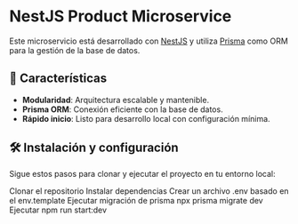 # NestJS Product Microservice

Este microservicio está desarrollado con [NestJS](https://nestjs.com/) y utiliza [Prisma](https://www.prisma.io/) como ORM para la gestión de la base de datos.

## 🚀 Características
- **Modularidad**: Arquitectura escalable y mantenible.
- **Prisma ORM**: Conexión eficiente con la base de datos.
- **Rápido inicio**: Listo para desarrollo local con configuración mínima.

## 🛠️ Instalación y configuración
Sigue estos pasos para clonar y ejecutar el proyecto en tu entorno local:

Clonar el repositorio
Instalar dependencias
Crear un archivo .env basado en el env.template
Ejecutar migración de prisma npx prisma migrate dev
Ejecutar npm run start:dev
